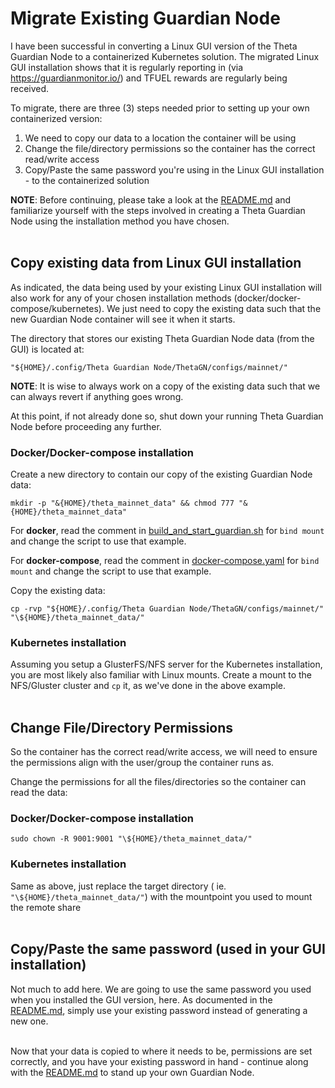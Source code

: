 # Migrate Existing Guardian Node

I have been successful in converting a Linux GUI version of the Theta Guardian Node to a containerized Kubernetes solution. The migrated Linux GUI installation shows that it is regularly reporting in (via https://guardianmonitor.io/) and TFUEL rewards are regularly being received.

To migrate, there are three (3) steps needed prior to setting up your own containerized version:

1. We need to copy our data to a location the container will be using
2. Change the file/directory permissions so the container has the correct read/write access
3. Copy/Paste the same password you're using in the Linux GUI installation - to the containerized solution

**NOTE**: Before continuing, please take a look at the [README.md](README.md) and familiarize yourself with the steps involved in creating a Theta Guardian Node using the installation method you have chosen.
<br/><br/>

## Copy existing data from Linux GUI installation

As indicated, the data being used by your existing Linux GUI installation will also work for any of your chosen installation methods (docker/docker-compose/kubernetes). We just need to copy the existing data such that the new Guardian Node container will see it when it starts.

The directory that stores our existing Theta Guardian Node data (from the GUI) is located at:

`"${HOME}/.config/Theta Guardian Node/ThetaGN/configs/mainnet/"`

**NOTE**: It is wise to always work on a copy of the existing data such that we can always revert if anything goes wrong.

At this point, if not already done so, shut down your running Theta Guardian Node before proceeding any further.

### Docker/Docker-compose installation

Create a new directory to contain our copy of the existing Guardian Node data:

```console
mkdir -p "&{HOME}/theta_mainnet_data" && chmod 777 "&{HOME}/theta_mainnet_data"
```

For **docker**, read the comment in [build_and_start_guardian.sh](build_and_start_guardian.sh) for `bind mount` and change the script to use that example.

For **docker-compose**, read the comment in [docker-compose.yaml](docker-compose.yaml) for `bind mount` and change the script to use that example.

Copy the existing data:

```console
cp -rvp "${HOME}/.config/Theta Guardian Node/ThetaGN/configs/mainnet/" "\${HOME}/theta_mainnet_data/"
```

### Kubernetes installation

Assuming you setup a GlusterFS/NFS server for the Kubernetes installation, you are most likely also familiar with Linux mounts. Create a mount to the NFS/Gluster cluster and `cp` it, as we've done in the above example.
<br/><br/>

## Change File/Directory Permissions

So the container has the correct read/write access, we will need to ensure the permissions align with the user/group the container runs as.

Change the permissions for all the files/directories so the container can read the data:

### Docker/Docker-compose installation

```console
sudo chown -R 9001:9001 "\${HOME}/theta_mainnet_data/"
```

### Kubernetes installation

Same as above, just replace the target directory ( ie. `"\${HOME}/theta_mainnet_data/"`) with the mountpoint you used to mount the remote share
<br/><br/>

## Copy/Paste the same password (used in your GUI installation)

Not much to add here. We are going to use the same password you used when you installed the GUI version, here. As documented in the [README.md](README.md), simply use your existing password instead of generating a new one.
<br/><br/>

Now that your data is copied to where it needs to be, permissions are set correctly, and you have your existing password in hand - continue along with the [README.md](README.md) to stand up your own Guardian Node.
